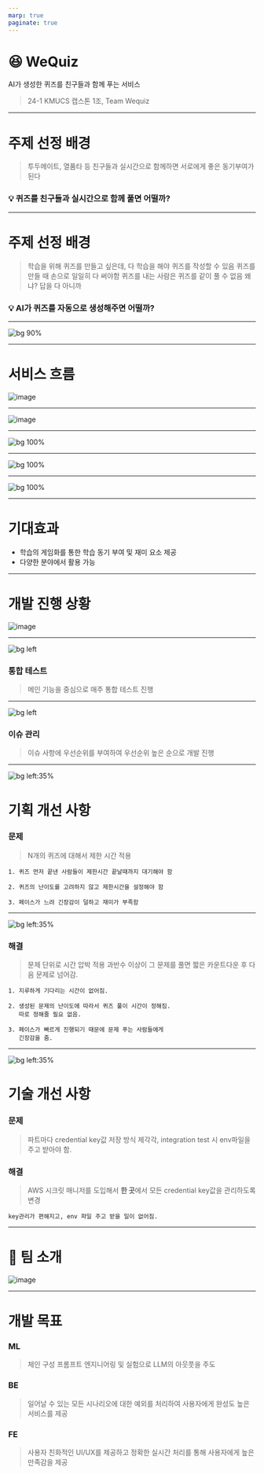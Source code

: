 ```yaml
---
marp: true
paginate: true
---
```



# **😆 WeQuiz**

AI가 생성한 퀴즈를 친구들과 함께 푸는 서비스

> 24-1 KMUCS 캡스톤 1조, Team Wequiz

---

# 주제 선정 배경

> 투두메이트, 열품타 등 친구들과 실시간으로 함께하면 서로에게 좋은 동기부여가 된다

### 💡 퀴즈를 친구들과 실시간으로 함께 풀면 어떨까?


---

# 주제 선정 배경

> 학습을 위해 퀴즈를 만들고 싶은데, 다 학습을 해야 퀴즈를 작성할 수 있음
> 퀴즈를 만들 때 손으로 일일히 다 써야함
> 퀴즈를 내는 사람은 퀴즈를 같이 풀 수 없음 왜냐? 답을 다 아니까

### 💡 AI가 퀴즈를 자동으로 생성해주면 어떨까?


---

![bg 90%](https://github.com/Team-WeQuiz/wequiz/assets/66217855/88c4cb3a-63ce-410c-af84-eb8b1ada5582)


---

# 서비스 흐름

![image](https://github.com/Team-WeQuiz/wequiz/assets/66217855/270e6f9d-7546-4dee-8ede-359407c09989)

---

![image](https://github.com/Team-WeQuiz/wequiz/assets/66217855/687c5466-964b-449d-b89b-ab93eb99ddca)

---

![bg 100%](https://github.com/Team-WeQuiz/wequiz/assets/66217855/0eb72a8f-6594-4adf-8f55-cd13d7af461c)


---

![bg 100%](https://github.com/Team-WeQuiz/wequiz/assets/66217855/911c4d26-578f-49aa-ae48-af28bac3243a)


---

![bg 100%](https://github.com/Team-WeQuiz/wequiz/assets/66217855/5946f12a-ff0f-4e25-95a6-609c0a50aadd)

---


# 기대효과
- 학습의 게임화를 통한 학습 동기 부여 및 재미 요소 제공
- 다양한 분야에서 활용 가능

---

# 개발 진행 상황

![image](https://github.com/Team-WeQuiz/wequiz/assets/66217855/9984f1d3-7fa7-4b01-8157-6c425c06f482)

---

![bg left](https://github.com/Team-WeQuiz/wequiz/assets/66217855/9d5c5ba9-edd9-42e3-85a2-bb14845865cf)

### 통합 테스트
> 메인 기능을 중심으로
매주 통합 테스트 진행

---

![bg left](https://github.com/Team-WeQuiz/wequiz/assets/66217855/4183e229-bfb0-4ea7-bf9f-d802f946814e)



### 이슈 관리
> 이슈 사항에 우선순위를 부여하여
우선순위 높은 순으로 개발 진행


---

![bg left:35%](https://github.com/Team-WeQuiz/wequiz/assets/66217855/0afd6db8-a94e-4e19-ac72-8d2e08eb5e76)


# 기획 개선 사항 
### 문제
> N개의 퀴즈에 대해서 제한 시간 적용
```
1. 퀴즈 먼저 끝낸 사람들이 제한시간 끝날때까지 대기해야 함

2. 퀴즈의 난이도를 고려하지 않고 제한시간을 설정해야 함

3. 페이스가 느려 긴장감이 덜하고 재미가 부족함
```

---

![bg left:35%](https://github.com/Team-WeQuiz/wequiz/assets/66217855/b88bdd94-07ed-4535-abc9-b136c8ccb4bf)

### 해결
> 문제 단위로 시간 압박 적용
과반수 이상이 그 문제를 풀면 짧은 카운트다운 후 다음 문제로 넘어감.
```
1. 지루하게 기다리는 시간이 없어짐.

2. 생성된 문제의 난이도에 따라서 퀴즈 풀이 시간이 정해짐.
   따로 정해줄 필요 없음.

3. 페이스가 빠르게 진행되기 때문에 문제 푸는 사람들에게
   긴장감을 줌.
```

---

![bg left:35%](https://github.com/Team-WeQuiz/wequiz/assets/66217855/be25be0f-8275-4379-af4b-dd115a5cbb17)

# 기술 개선 사항
### 문제
> 파트마다 credential key값 저장 방식 제각각,
integration test 시 env파일을 주고 받아야 함.
### 해결
> AWS 시크릿 매니저를 도입해서 **한 곳**에서 모든 credential key값을 관리하도록 변경

```
key관리가 편해지고, env 파일 주고 받을 일이 없어짐.
```

---

# 🚀 팀 소개
![image](https://github.com/Team-WeQuiz/wequiz/assets/66217855/83759386-f1a1-4ce2-9f06-e391808c163c)


---


# 개발 목표
### ML
> 체인 구성 프롬프트 엔지니어링 및 실험으로  LLM의 아웃풋을 주도
### BE
> 일어날 수 있는 모든 시나리오에 대한 예외를 처리하여 사용자에게 완성도 높은 서비스를 제공
### FE
> 사용자 친화적인 UI/UX를 제공하고 정확한 실시간 처리를 통해 사용자에게 높은 만족감을 제공